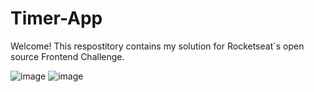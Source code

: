 # Timer-App
Welcome! This respostitory contains my solution for Rocketseat´s open source Frontend Challenge.


![image](https://github.com/Rodrigues-Gustavo/Timer-App/assets/102608021/b3b81a99-9fb8-4905-94db-d23101a3df29)
![image](https://github.com/Rodrigues-Gustavo/Timer-App/assets/102608021/592dae30-6708-4a72-9922-30c4d737bb96)
 
